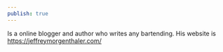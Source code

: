 ```yaml
---
publish: true
---
```

Is a online blogger and author who writes any bartending. His website is https://jeffreymorgenthaler.com/